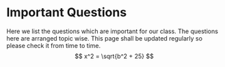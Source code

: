 # Important Questions
Here we list the questions which are important for our class. The questions here are arranged topic wise. This page shall be updated regularly so please check it from time to time. 
$$
x^2 = \sqrt{b^2 + 25}
$$
